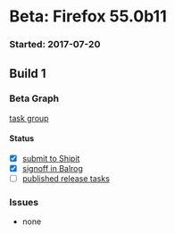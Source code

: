 # Beta: Firefox 55.0b11

### Started: 2017-07-20

## Build 1

### Beta Graph
[task group](https://tools.taskcluster.net/push-inspector/#/PKW6AX1_Ty6Aw4tcB_CV6A)


#### Status
- [x] [submit to Shipit](https://wiki.mozilla.org/Release:Release_Automation_on_Mercurial:Starting_a_Release#Submit_to_Ship_It)
- [x] [signoff in Balrog](../how-tos/relpro.md#3-signoffs)
- [ ] [published release tasks](../how-tos/relpro.md#4-publish-release)

### Issues
- none


